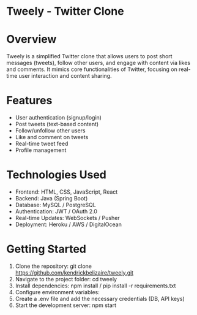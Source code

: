 # Tweely - Twitter Clone

# Overview
Tweely is a simplified Twitter clone that allows users to post short messages (tweets),
follow other users, and engage with content via likes and comments. 
It mimics core functionalities of Twitter, focusing on real-time user interaction and content sharing.


# Features
- User authentication (signup/login)
- Post tweets (text-based content)
- Follow/unfollow other users
- Like and comment on tweets
- Real-time tweet feed
- Profile management

# Technologies Used
- Frontend: HTML, CSS, JavaScript, React
- Backend: Java (Spring Boot)
- Database: MySQL / PostgreSQL
- Authentication: JWT / OAuth 2.0
- Real-time Updates: WebSockets / Pusher
- Deployment: Heroku / AWS / DigitalOcean

# Getting Started 

1. Clone the repository: git clone https://github.com/kendrickbelizaire/tweely.git
2. Navigate to the project folder: cd tweely
3. Install dependencies: npm install / pip install -r requirements.txt
4. Configure environment variables:
5. Create a .env file and add the necessary credentials (DB, API keys)
6. Start the development server: npm start 
